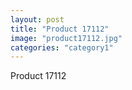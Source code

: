 ```yaml
---
layout: post
title: "Product 17112"
image: "product17112.jpg"
categories: "category1"
---
```

Product 17112
